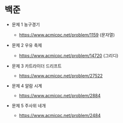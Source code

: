 # 백준

- 문제 1 농구경기

  - https://www.acmicpc.net/problem/1159 (문자열)

- 문제 2 우유 축제

  - https://www.acmicpc.net/problem/14720 (그리디)

- 문제 3 카트라이더 드리프트

  - https://www.acmicpc.net/problem/27522

- 문제 4 알람 시계

  - https://www.acmicpc.net/problem/2884

- 문제 5 주사위 네개

  - https://www.acmicpc.net/problem/2484